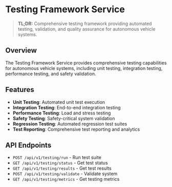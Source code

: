 # Testing Framework Service

> **TL;DR:** Comprehensive testing framework providing automated testing, validation, and quality assurance for autonomous vehicle systems.

## Overview

The Testing Framework Service provides comprehensive testing capabilities for autonomous vehicle systems, including unit testing, integration testing, performance testing, and safety validation.

## Features

- **Unit Testing**: Automated unit test execution
- **Integration Testing**: End-to-end integration testing
- **Performance Testing**: Load and stress testing
- **Safety Testing**: Safety-critical system validation
- **Regression Testing**: Automated regression test suites
- **Test Reporting**: Comprehensive test reporting and analytics

## API Endpoints

- `POST /api/v1/testing/run` - Run test suite
- `GET /api/v1/testing/status` - Get test status
- `GET /api/v1/testing/results` - Get test results
- `POST /api/v1/testing/validate` - Validate system
- `GET /api/v1/testing/metrics` - Get testing metrics
